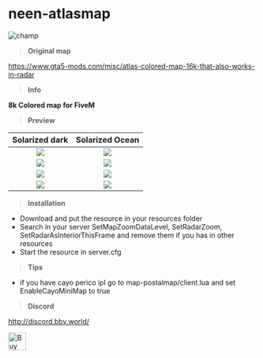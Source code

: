 # neen-atlasmap

![champ](https://cdn.discordapp.com/attachments/1054072664265859162/1140168781038104676/testmap.png)

> **Original map**

https://www.gta5-mods.com/misc/atlas-colored-map-16k-that-also-works-in-radar

> **Info**

**8k Colored map for FiveM**

> **Preview**

Solarized dark             |  Solarized Ocean
:-------------------------:|:-------------------------:
![](https://cdn.discordapp.com/attachments/1140248115186782288/1140248382158409818/image.png)  |  ![](https://cdn.discordapp.com/attachments/1140248115186782288/1140248416576884817/image.png)
![](https://cdn.discordapp.com/attachments/1140248115186782288/1140248442866761818/image.png)  |  ![](https://cdn.discordapp.com/attachments/1140248115186782288/1140248462047318148/image.png)
![](https://cdn.discordapp.com/attachments/1140248115186782288/1140248483329216602/image.png)  |  ![](https://cdn.discordapp.com/attachments/1140248115186782288/1140248503143108718/image.png)
![](https://cdn.discordapp.com/attachments/1140248115186782288/1140248525305815040/image.png)  |  ![](https://cdn.discordapp.com/attachments/1140248115186782288/1140248563620786176/image.png)

> **Installation**

- Download and put the resource in your resources folder
- Search in your server SetMapZoomDataLevel, SetRadarZoom, SetRadarAsInteriorThisFrame and remove them if you has in other resources
- Start the resource in server.cfg

> **Tips**

- if you have cayo perico ipl go to map-postalmap/client.lua and set EnableCayoMiniMap to true

> **Discord**

http://discord.bbv.world/

<a href='https://ko-fi.com/U7U7NQXLZ' target='_blank'><img height='36' style='border:0px;height:36px;' src='https://storage.ko-fi.com/cdn/kofi3.png?v=3' border='0' alt='Buy Me a Coffee at ko-fi.com' /></a>
